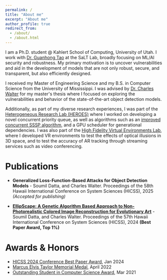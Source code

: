 ```yaml
---
permalink: /
title: "About me"
excerpt: "About me"
author_profile: true
redirect_from: 
  - /about/
  - /about.html
---
```


I am a Ph.D. student @ Kahlert School of Computing, University of Utah. I work with [Dr. Guanhong Tao](https://tao.aisec.world) at the SaLT Lab, broadly focusing on ML/AI security and robustness. My primary motivation is to uncover vulnerabilities and aid in the development of models that are not only robust, secure, and transparent, but also efficiently designed. 

I received my Master of Engineering Science and my B.S. in Computer Science from the University of Mississippi. I was advised by [Dr. Charles Walter](https://engineering.olemiss.edu/people-charles-walter/) for my master's thesis where I focused on exploring the vulnerabilities and behavior of the state-of-the-art object detection models. 

Additionally, as part of my diverse research experiences, I was part of the [Heterogeneous Research Lab (HEROES)](https://john.cs.olemiss.edu/heroes/) where I worked on developing a novel concurrent priority queue, as well as algorithms such as an [improved concurrent SSSP algorithm](https://github.com/soumildatta/SpeculateAndCorrect-SSSP), and a GPU scheduler for generational dependencies. I was also part of the [High Fidelity Virtual Environments Lab](http://www.hi5lab.org/doku.php?id=main:members), where I developed VR environments to test the effects of optical illusions in 3D space, and to test the accuracy of AR tracking through streaming services such as video conferencing.

<!-- This is the front page of a website that is powered by the [academicpages template](https://github.com/academicpages/academicpages.github.io) and hosted on GitHub pages. [GitHub pages](https://pages.github.com) is a free service in which websites are built and hosted from code and data stored in a GitHub repository, automatically updating when a new commit is made to the respository. This template was forked from the [Minimal Mistakes Jekyll Theme](https://mmistakes.github.io/minimal-mistakes/) created by Michael Rose, and then extended to support the kinds of content that academics have: publications, talks, teaching, a portfolio, blog posts, and a dynamically-generated CV. You can fork [this repository](https://github.com/academicpages/academicpages.github.io) right now, modify the configuration and markdown files, add your own PDFs and other content, and have your own site for free, with no ads! An older version of this template powers my own personal website at [stuartgeiger.com](http://stuartgeiger.com), which uses [this Github repository](https://github.com/staeiou/staeiou.github.io). -->

Publications
======
* **Generalized Loss-Function-Based Attacks for Object Detection Models** - Soumil Datta, and Charles Walter. Proceedings of the 58th Hawaii International Conference on System Sciences (HICSS), 2025 *(Accepted for publishing)*

* [**EllipScape: A Genetic Algorithm Based Approach to Non-Photorealistic Colored Image Reconstruction for Evolutionary Art**](https://scholarspace.manoa.hawaii.edu/items/ab5363b0-4431-4a5f-8199-0bcdf5f07acf) - Soumil Datta, and Charles Walter. Proceedings of the 57th Hawaii International Conference on System Sciences (HICSS), 2024 **(Best Paper Award, Top 1%)**


Awards & Honors
======
* [HICSS 2024 Conference Best Paper Award](https://hicss.hawaii.edu/best-papers/), Jan 2024
* [Marcus Elvis Taylor Memorial Medal](https://olemiss.meritpages.com/achievements/University-of-Mississippi-Students-Receive-Highest-Academic-Award-Taylor-Medal/146803?), April 2022
* [Outstanding Student in Computer Science Award](https://cs.olemiss.edu/course-descriptions/awards/), Mar 2021

<!-- Teaching
======
* Teaching Assistant, [CSCI 111: Java 1](https://catalog.olemiss.edu/engineering/computer-science/csci-111), University of Mississippi, Fall 2022, Spring 2023, Fall 2023, Spring 2024

* Teaching Assistant, [CSCI 211: Java 3](https://catalog.olemiss.edu/engineering/computer-science/csci-211), University of Mississippi, Fall 2022, Spring 2023, Fall 2023, Spring 2024

* Teaching Assistant, [CSCI 444: Information Visualization in R](https://catalog.olemiss.edu/engineering/computer-science/csci-444), University of Mississippi, Fall 2022, Spring 2022

* Teaching Assistant, [CSCI 475: Introduction to Database Systems](https://catalog.olemiss.edu/engineering/computer-science/csci-475), University of Mississippi, Spring 2023, Spring 2024

* Teaching Assistant, [CSCI 356: Data Structures in Python](https://catalog.olemiss.edu/engineering/computer-science/csci-356), University of Mississippi, Spring 2023, Spring 2024

* Guest Lecture, Heterogeneous Systems Research Lab Summer Research Program, Summer 2023

* Lab Teaching Assistant, [CSCI 111: Java 1]((https://catalog.olemiss.edu/engineering/computer-science/csci-111)), University of Mississippi, Spring 2022

* Guest Lecture, ACM Intro to GitHub Workshop, University of Mississippi, Spring 2019, Fall 2019, Spring 2020 -->